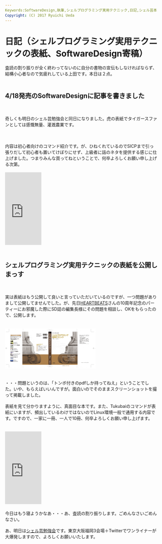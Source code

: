 ```yaml
---
Keywords:SoftwareDesign,執筆,シェルプログラミング実用テクニック,日記,シェル芸本
Copyright: (C) 2017 Ryuichi Ueda
---
```


# 日記（シェルプログラミング実用テクニックの表紙、SoftwareDesign寄稿）
査読の割り振りが全く終わってないのに自分の書物の宣伝もしなければならず、結構小心者なので気疲れしている上田です。本日は２点。<br />
<br />
<h2>4/18発売のSoftwareDesignに記事を書きました</h2><br />
<br />
奇しくも明日のシェル芸勉強会と同日になりました。虎の表紙でタイガースファンとしては感慨無量、灌漑農業です。<br />
<br />
<!--more--><br />
<br />
内容は初心者向けのコマンド紹介です。が、ひねくれているのでSICPまで引っ張りだして初心者も置いてけぼりにせず、上級者に話のネタを提供する感じに仕上げました。つまりみんな買ってねということで、何卒よろしくお願い申し上げる次第。<br />
<br />
<iframe src="http://rcm-fe.amazon-adsystem.com/e/cm?lt1=_blank&bc1=000000&IS2=1&bg1=FFFFFF&fc1=000000&lc1=0000FF&t=ryuichiueda-22&o=9&p=8&l=as4&m=amazon&f=ifr&ref=ss_til&asins=B00TIVC4QA" style="width:120px;height:240px;" scrolling="no" marginwidth="0" marginheight="0" frameborder="0"></iframe><br />
<br />
<h2>シェルプログラミング実用テクニックの表紙を公開しまっす</h2><br />
<br />
実は表紙はもう公開して良いと言っていただいているのですが、一つ問題がありまして公開してませんでした。が、先日<a href="http://heartbeats.jp/" target="_blank">HEARTBEATS</a>さんの10周年記念のパーティーにお邪魔した際にSD誌の編集長様にその問題を相談し、OKをもらったので、公開します。<br />
<br />
<br />
<a href="スクリーンショット-2015-04-17-22.28.53.png"><img src="スクリーンショット-2015-04-17-22.28.53-300x133.png" alt="スクリーンショット 2015-04-17 22.28.53" width="300" height="133" class="aligncenter size-medium wp-image-5859" /></a><br />
<br />
<br />
・・・問題というのは、「トンボ付きのpdfしか持ってねえ」ということでした。いや、もらえばいいんですが。面白いのでそのままスクリーンショットを撮って掲載しました。<br />
<br />
表紙を見て分かりますように、真面目な本です。また、Tukubaiのコマンドが表紙にいますが、頻出しているわけではないのでLinux環境一般で通用する内容です。ですので、一家に一冊、一人で10冊、何卒よろしくお願い申し上げます。<br />
<br />
<br />
<iframe src="http://rcm-fe.amazon-adsystem.com/e/cm?lt1=_blank&bc1=000000&IS2=1&bg1=FFFFFF&fc1=000000&lc1=0000FF&t=ryuichiueda-22&o=9&p=8&l=as4&m=amazon&f=ifr&ref=ss_til&asins=4774173444" style="width:120px;height:240px;" scrolling="no" marginwidth="0" marginheight="0" frameborder="0"></iframe><br />
<br />
今日はもう寝ようかなあ・・・あ、査読の割り振りします。ごめんなさいごめんなさい。<br />
<br />
あ、明日は<a href="http://blog.ueda.asia/?page_id=684" title="シェル芸勉強会スライド一覧">シェル芸勉強会</a>です。東京大阪福岡3会場＋Twitterでワンライナーが大爆発しますので、よろしくお願いいたします。<br />


